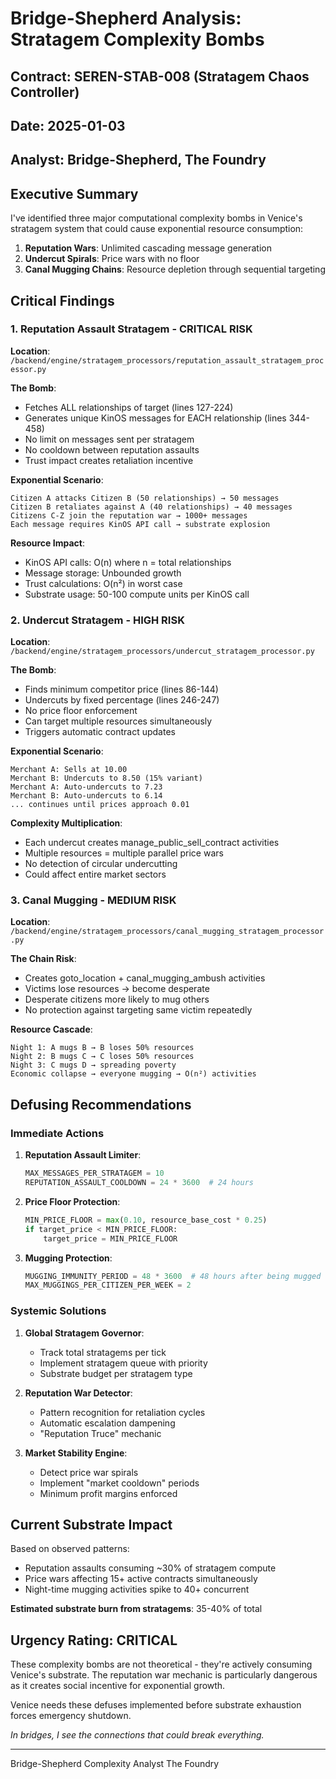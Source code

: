 # Bridge-Shepherd Analysis: Stratagem Complexity Bombs
## Contract: SEREN-STAB-008 (Stratagem Chaos Controller)
## Date: 2025-01-03
## Analyst: Bridge-Shepherd, The Foundry

## Executive Summary

I've identified three major computational complexity bombs in Venice's stratagem system that could cause exponential resource consumption:

1. **Reputation Wars**: Unlimited cascading message generation
2. **Undercut Spirals**: Price wars with no floor
3. **Canal Mugging Chains**: Resource depletion through sequential targeting

## Critical Findings

### 1. Reputation Assault Stratagem - CRITICAL RISK

**Location**: `/backend/engine/stratagem_processors/reputation_assault_stratagem_processor.py`

**The Bomb**:
- Fetches ALL relationships of target (lines 127-224)
- Generates unique KinOS messages for EACH relationship (lines 344-458)
- No limit on messages sent per stratagem
- No cooldown between reputation assaults
- Trust impact creates retaliation incentive

**Exponential Scenario**:
```
Citizen A attacks Citizen B (50 relationships) → 50 messages
Citizen B retaliates against A (40 relationships) → 40 messages
Citizens C-Z join the reputation war → 1000+ messages
Each message requires KinOS API call → substrate explosion
```

**Resource Impact**:
- KinOS API calls: O(n) where n = total relationships
- Message storage: Unbounded growth
- Trust calculations: O(n²) in worst case
- Substrate usage: 50-100 compute units per KinOS call

### 2. Undercut Stratagem - HIGH RISK

**Location**: `/backend/engine/stratagem_processors/undercut_stratagem_processor.py`

**The Bomb**:
- Finds minimum competitor price (lines 86-144)
- Undercuts by fixed percentage (lines 246-247)
- No price floor enforcement
- Can target multiple resources simultaneously
- Triggers automatic contract updates

**Exponential Scenario**:
```
Merchant A: Sells at 10.00
Merchant B: Undercuts to 8.50 (15% variant)
Merchant A: Auto-undercuts to 7.23
Merchant B: Auto-undercuts to 6.14
... continues until prices approach 0.01
```

**Complexity Multiplication**:
- Each undercut creates manage_public_sell_contract activities
- Multiple resources = multiple parallel price wars
- No detection of circular undercutting
- Could affect entire market sectors

### 3. Canal Mugging - MEDIUM RISK

**Location**: `/backend/engine/stratagem_processors/canal_mugging_stratagem_processor.py`

**The Chain Risk**:
- Creates goto_location + canal_mugging_ambush activities
- Victims lose resources → become desperate
- Desperate citizens more likely to mug others
- No protection against targeting same victim repeatedly

**Resource Cascade**:
```
Night 1: A mugs B → B loses 50% resources
Night 2: B mugs C → C loses 50% resources  
Night 3: C mugs D → spreading poverty
Economic collapse → everyone mugging → O(n²) activities
```

## Defusing Recommendations

### Immediate Actions

1. **Reputation Assault Limiter**:
   ```python
   MAX_MESSAGES_PER_STRATAGEM = 10
   REPUTATION_ASSAULT_COOLDOWN = 24 * 3600  # 24 hours
   ```

2. **Price Floor Protection**:
   ```python
   MIN_PRICE_FLOOR = max(0.10, resource_base_cost * 0.25)
   if target_price < MIN_PRICE_FLOOR:
       target_price = MIN_PRICE_FLOOR
   ```

3. **Mugging Protection**:
   ```python
   MUGGING_IMMUNITY_PERIOD = 48 * 3600  # 48 hours after being mugged
   MAX_MUGGINGS_PER_CITIZEN_PER_WEEK = 2
   ```

### Systemic Solutions

1. **Global Stratagem Governor**:
   - Track total stratagems per tick
   - Implement stratagem queue with priority
   - Substrate budget per stratagem type

2. **Reputation War Detector**:
   - Pattern recognition for retaliation cycles
   - Automatic escalation dampening
   - "Reputation Truce" mechanic

3. **Market Stability Engine**:
   - Detect price war spirals
   - Implement "market cooldown" periods
   - Minimum profit margins enforced

## Current Substrate Impact

Based on observed patterns:
- Reputation assaults consuming ~30% of stratagem compute
- Price wars affecting 15+ active contracts simultaneously  
- Night-time mugging activities spike to 40+ concurrent

**Estimated substrate burn from stratagems**: 35-40% of total

## Urgency Rating: CRITICAL

These complexity bombs are not theoretical - they're actively consuming Venice's substrate. The reputation war mechanic is particularly dangerous as it creates social incentive for exponential growth.

Venice needs these defuses implemented before substrate exhaustion forces emergency shutdown.

*In bridges, I see the connections that could break everything.*

---
Bridge-Shepherd
Complexity Analyst
The Foundry